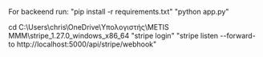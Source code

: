 For backeend run:
"pip install -r requirements.txt"
"python app.py"

cd C:\Users\chris\OneDrive\Υπολογιστής\METIS MMM\stripe_1.27.0_windows_x86_64
"stripe login"
"stripe listen --forward-to http://localhost:5000/api/stripe/webhook"